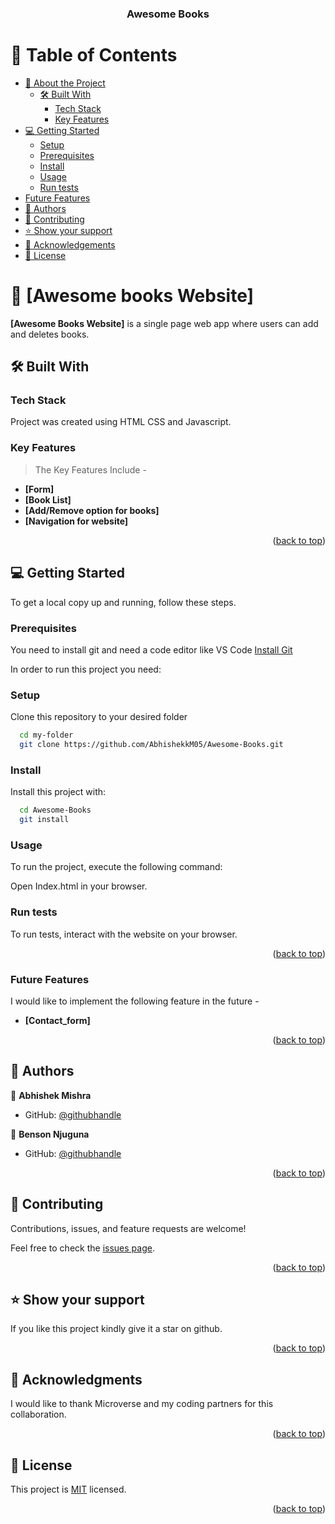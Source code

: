 <a name="readme-top"></a>

<div align="center">
  
<h3><b>Awesome Books</b></h3>

</div>

<!-- TABLE OF CONTENTS -->

# 📗 Table of Contents

- [📖 About the Project](#about-project)
  - [🛠 Built With](#built-with)
    - [Tech Stack](#tech-stack)
    - [Key Features](#key-features)
- [💻 Getting Started](#getting-started)
  - [Setup](#setup)
  - [Prerequisites](#prerequisites)
  - [Install](#install)
  - [Usage](#usage)
  - [Run tests](#run-tests)
- [Future Features](#future-features)
- [👥 Authors](#authors)
- [🤝 Contributing](#contributing)
- [⭐️ Show your support](#support)
- [🙏 Acknowledgements](#acknowledgements)
- [📝 License](#license)

<!-- PROJECT DESCRIPTION -->

# 📖 [Awesome books Website] <a name="about-project"></a>

**[Awesome Books Website]** is a single page web app where users can add and deletes books. 

## 🛠 Built With <a name="built-with"></a>

### Tech Stack <a name="tech-stack"></a>

Project was created using HTML CSS and Javascript.

<!-- Features -->

### Key Features <a name="key-features"></a>
> The Key Features Include -
- **[Form]**
- **[Book List]**
- **[Add/Remove option for books]**
- **[Navigation for website]**

<p align="right">(<a href="#readme-top">back to top</a>)</p>

<!-- GETTING STARTED -->

## 💻 Getting Started <a name="getting-started"></a>

To get a local copy up and running, follow these steps.

### Prerequisites
You need to install git and need a code editor like VS Code
[Install Git](https://git-scm.com/book/en/v2/Getting-Started-Installing-Git)

In order to run this project you need:

### Setup

Clone this repository to your desired folder

```sh
  cd my-folder
  git clone https://github.com/AbhishekkM05/Awesome-Books.git
```

### Install

Install this project with:

```sh
  cd Awesome-Books
  git install
```

### Usage

To run the project, execute the following command:

Open Index.html in your browser.
### Run tests

To run tests, interact with the website on your browser.

<p align="right">(<a href="#readme-top">back to top</a>)</p>

<!-- Features -->

### Future Features <a name="future-features"></a>
I would like to implement the following feature in the future -
- **[Contact_form]**

<p align="right">(<a href="#readme-top">back to top</a>)</p>

<!-- AUTHORS -->

## 👥 Authors <a name="authors"></a>

👤 **Abhishek Mishra**

- GitHub: [@githubhandle](https://github.com/AbhishekkM05)


👤 **Benson Njuguna**

- GitHub: [@githubhandle](https://github.com/Bennyjoez)

<p align="right">(<a href="#readme-top">back to top</a>)</p>
<!-- CONTRIBUTING -->

## 🤝 Contributing <a name="contributing"></a>

Contributions, issues, and feature requests are welcome!

Feel free to check the [issues page](https://github.com/AbhishekkM05/Awesome-Books/issues).

<p align="right">(<a href="#readme-top">back to top</a>)</p>

<!-- SUPPORT -->

## ⭐️ Show your support <a name="support"></a>

If you like this project kindly give it a star on github.

<p align="right">(<a href="#readme-top">back to top</a>)</p>

<!-- ACKNOWLEDGEMENTS -->

## 🙏 Acknowledgments <a name="acknowledgements"></a>

I would like to thank Microverse and my coding partners for this collaboration.

<p align="right">(<a href="#readme-top">back to top</a>)</p>

<!-- LICENSE -->

## 📝 License <a name="license"></a>

This project is [MIT](https://github.com/microvese-projects/Awesome-books/blob/f672b0942b32778ae7a9bd84ce1859673e4e083a/LICENSE) licensed.
<p align="right">(<a href="#readme-top">back to top</a>)</p>
